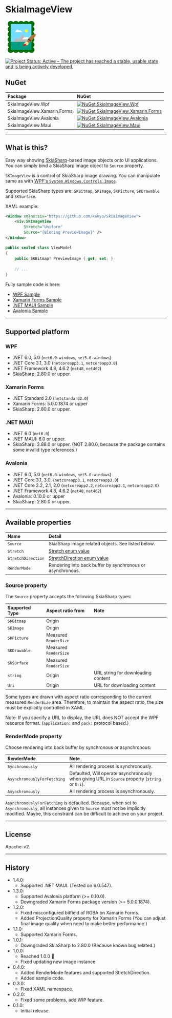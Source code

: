 # SkiaImageView

![SkiaImageView](Images/SkiaImageView.100.png)

[![Project Status: Active – The project has reached a stable, usable state and is being actively developed.](https://www.repostatus.org/badges/latest/active.svg)](https://www.repostatus.org/#active)

## NuGet

|Package|NuGet|
|:--|:--|
|SkiaImageView.Wpf|[![NuGet SkiaImageView.Wpf](https://img.shields.io/nuget/v/SkiaImageView.Wpf.svg?style=flat)](https://www.nuget.org/packages/SkiaImageView.Wpf)|
|SkiaImageView.Xamarin.Forms|[![NuGet SkiaImageView.Xamarin.Forms](https://img.shields.io/nuget/v/SkiaImageView.Xamarin.Forms.svg?style=flat)](https://www.nuget.org/packages/SkiaImageView.Xamarin.Forms)|
|SkiaImageView.Avalonia|[![NuGet SkiaImageView.Avalonia](https://img.shields.io/nuget/v/SkiaImageView.Avalonia.svg?style=flat)](https://www.nuget.org/packages/SkiaImageView.Avalonia)|
|SkiaImageView.Maui|[![NuGet SkiaImageView.Maui](https://img.shields.io/nuget/v/SkiaImageView.Maui.svg?style=flat)](https://www.nuget.org/packages/SkiaImageView.Maui)|

----

## What is this?

Easy way showing [SkiaSharp](https://github.com/mono/SkiaSharp)-based image objects onto UI applications.
You can simply bind a SkiaSharp image object to `Source` property.

`SKImageView` is a control of SkiaSharp image drawing.
You can manipulate same as with [WPF's `System.Windows.Controls.Image`](https://docs.microsoft.com/en-us/dotnet/api/system.windows.controls.image?view=windowsdesktop-6.0).

Supported SkiaSharp types are: `SKBitmap`, `SKImage`, `SKPicture`, `SKDrawable` and `SKSurface`.

XAML example:

```xml
<Window xmlns:siv="https://github.com/kekyo/SkiaImageView">
    <siv:SKImageView
        Stretch="Uniform"
        Source="{Binding PreviewImage}" />
</Window>
```

```csharp
public sealed class ViewModel
{
    public SKBitmap? PreviewImage { get; set; }

    // ...
}
```

Fully sample code is here:

* [WPF Sample](https://github.com/kekyo/SkiaImageView/tree/main/samples/SkiaImageView.Wpf.Sample)
* [Xamarin Forms Sample](https://github.com/kekyo/SkiaImageView/tree/main/samples/SkiaImageView.Xamarin.Forms.Sample)
* [.NET MAUI Sample](https://github.com/kekyo/SkiaImageView/tree/main/samples/SkiaImageView.Maui.Sample)
* [Avalonia Sample](https://github.com/kekyo/SkiaImageView/tree/main/samples/SkiaImageView.Avalonia.Sample)

----

## Supported platform

### WPF

* .NET 6.0, 5.0 (`net6.0-windows`, `net5.0-windows`)
* .NET Core 3.1, 3.0 (`netcoreapp3.1`, `netcoreapp3.0`)
* .NET Framework 4.8, 4.6.2 (`net48`, `net462`)
* SkiaSharp: 2.80.0 or upper.

### Xamarin Forms

* .NET Standard 2.0 (`netstandard2.0`)
* Xamarin Forms: 5.0.0.1874 or upper
* SkiaSharp: 2.80.0 or upper.

### .NET MAUI

* .NET 6.0 (`net6.0`)
* .NET MAUI: 6.0 or upper.
* SkiaSharp: 2.88.0 or upper. (NOT 2.80.0, because the package contains some invalid type references.)

### Avalonia

* .NET 6.0, 5.0 (`net6.0-windows`, `net5.0-windows`)
* .NET Core 3.1, 3.0, (`netcoreapp3.1`, `netcoreapp3.0`)
* .NET Core 2.2, 2.1, 2.0 (`netcoreapp2.2`, `netcoreapp2.1`, `netcoreapp2.0`)
* .NET Framework 4.8, 4.6.2 (`net48`, `net462`)
* Avalonia: 0.10.0 or upper
* SkiaSharp: 2.80.0 or upper.

----

## Available properties

|Name|Detail|
|:----|:----|
|`Source`|SkiaSharp image related objects. See listed below.|
|`Stretch`|[Stretch enum value](https://docs.microsoft.com/en-us/dotnet/api/system.windows.media.stretch?view=windowsdesktop-6.0)|
|`StretchDirection`|[StretchDirection enum value](https://docs.microsoft.com/en-us/dotnet/api/system.windows.controls.stretchdirection?view=windowsdesktop-6.0)|
|`RenderMode`|Rendering into back buffer by synchronous or asynchronous.|

### Source property

The `Source` property accepts the following SkiaSharp types:

|Supported Type|Aspect ratio from|Note|
|:----|:----|:----|
|`SKBitmap`|Origin| |
|`SKImage`|Origin| |
|`SKPicture`|Measured `RenderSize`| |
|`SKDrawable`|Measured `RenderSize`| |
|`SKSurface`|Measured `RenderSize`| |
|`string`|Origin|URL string for downloading content|
|`Uri`|Origin|URL for downloading content|

Some types are drawn with aspect ratio corresponding to the current measured `RenderSize` area.
Therefore, to maintain the aspect ratio, the size must be explicitly controlled in XAML.

Note: If you specify a URL to display, the URL does NOT accept the WPF resource format.
(`application:` and `pack:` protocol based.)

### RenderMode property

Choose rendering into back buffer by synchronous or asynchronous:

|RenderMode|Note|
|:----|:----|
|`Synchronously`|All rendering process is synchronously.|
|`AsynchronouslyForFetching`|Defaulted, Will operate asynchronously when giving URL in `Source` property (`string` or `Uri`).|
|`Asynchronously`|All rendering process is asynchronously.|

`AsynchronouslyForFetching` is defaulted.
Because, when set to `Asynchronously`, all instances given to `Source` must not be implicitly modified.
Maybe, this constraint can be difficult to achieve on your project.

----

## License

Apache-v2.

----

## History

* 1.4.0:
  * Supported .NET MAUI. (Tested on 6.0.547).
* 1.3.0:
  * Supported Avalonia platform (>= 0.10.0).
  * Downgraded Xamarin Forms package version (>= 5.0.0.1874).
* 1.2.0:
  * Fixed misconfigured bitfield of RGBA on Xamarin Forms.
  * Added ProjectionQuality property for Xamarin Forms (You can adjust final image quality when need to make better performance.)
* 1.1.0:
  * Supported Xamarin Forms.
* 1.0.1:
  * Downgraded SkiaSharp to 2.80.0 (Because known bug related.)
* 1.0.0:
  * Reached 1.0.0 🎉
  * Fixed updating new image instance.
* 0.4.0:
  * Added RenderMode features and supported StretchDirection.
  * Added sample code.
* 0.3.0:
  * Fixed XAML namespace.
* 0.2.0:
  * Fixed some problems, add WIP feature.
* 0.1.0:
  * Initial release.
